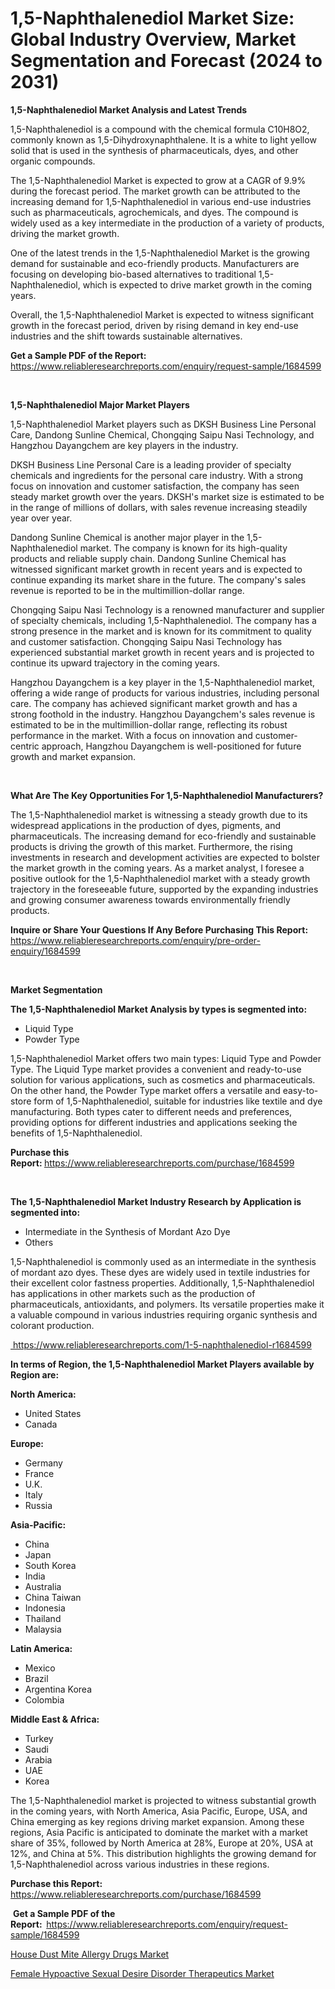 <p><h1>1,5-Naphthalenediol Market Size: Global Industry Overview, Market Segmentation and Forecast (2024 to 2031)</h1></p><p><strong>1,5-Naphthalenediol Market Analysis and Latest Trends</strong></p>
<p><p>1,5-Naphthalenediol is a compound with the chemical formula C10H8O2, commonly known as 1,5-Dihydroxynaphthalene. It is a white to light yellow solid that is used in the synthesis of pharmaceuticals, dyes, and other organic compounds.</p><p>The 1,5-Naphthalenediol Market is expected to grow at a CAGR of 9.9% during the forecast period. The market growth can be attributed to the increasing demand for 1,5-Naphthalenediol in various end-use industries such as pharmaceuticals, agrochemicals, and dyes. The compound is widely used as a key intermediate in the production of a variety of products, driving the market growth.</p><p>One of the latest trends in the 1,5-Naphthalenediol Market is the growing demand for sustainable and eco-friendly products. Manufacturers are focusing on developing bio-based alternatives to traditional 1,5-Naphthalenediol, which is expected to drive market growth in the coming years.</p><p>Overall, the 1,5-Naphthalenediol Market is expected to witness significant growth in the forecast period, driven by rising demand in key end-use industries and the shift towards sustainable alternatives.</p></p>
<p><strong>Get a Sample PDF of the Report:&nbsp;</strong> <a href="https://www.reliableresearchreports.com/enquiry/request-sample/1684599">https://www.reliableresearchreports.com/enquiry/request-sample/1684599</a></p>
<p>&nbsp;</p>
<p><strong>1,5-Naphthalenediol Major Market Players</strong></p>
<p><p>1,5-Naphthalenediol Market players such as DKSH Business Line Personal Care, Dandong Sunline Chemical, Chongqing Saipu Nasi Technology, and Hangzhou Dayangchem are key players in the industry. </p><p>DKSH Business Line Personal Care is a leading provider of specialty chemicals and ingredients for the personal care industry. With a strong focus on innovation and customer satisfaction, the company has seen steady market growth over the years. DKSH's market size is estimated to be in the range of millions of dollars, with sales revenue increasing steadily year over year.</p><p>Dandong Sunline Chemical is another major player in the 1,5-Naphthalenediol market. The company is known for its high-quality products and reliable supply chain. Dandong Sunline Chemical has witnessed significant market growth in recent years and is expected to continue expanding its market share in the future. The company's sales revenue is reported to be in the multimillion-dollar range.</p><p>Chongqing Saipu Nasi Technology is a renowned manufacturer and supplier of specialty chemicals, including 1,5-Naphthalenediol. The company has a strong presence in the market and is known for its commitment to quality and customer satisfaction. Chongqing Saipu Nasi Technology has experienced substantial market growth in recent years and is projected to continue its upward trajectory in the coming years.</p><p>Hangzhou Dayangchem is a key player in the 1,5-Naphthalenediol market, offering a wide range of products for various industries, including personal care. The company has achieved significant market growth and has a strong foothold in the industry. Hangzhou Dayangchem's sales revenue is estimated to be in the multimillion-dollar range, reflecting its robust performance in the market. With a focus on innovation and customer-centric approach, Hangzhou Dayangchem is well-positioned for future growth and market expansion.</p></p>
<p>&nbsp;</p>
<p><strong>What Are The Key Opportunities For 1,5-Naphthalenediol Manufacturers?</strong></p>
<p><p>The 1,5-Naphthalenediol market is witnessing a steady growth due to its widespread applications in the production of dyes, pigments, and pharmaceuticals. The increasing demand for eco-friendly and sustainable products is driving the growth of this market. Furthermore, the rising investments in research and development activities are expected to bolster the market growth in the coming years. As a market analyst, I foresee a positive outlook for the 1,5-Naphthalenediol market with a steady growth trajectory in the foreseeable future, supported by the expanding industries and growing consumer awareness towards environmentally friendly products.</p></p>
<p><strong>Inquire or Share Your Questions If Any Before Purchasing This Report:</strong> <a href="https://www.reliableresearchreports.com/enquiry/pre-order-enquiry/1684599">https://www.reliableresearchreports.com/enquiry/pre-order-enquiry/1684599</a></p>
<p>&nbsp;</p>
<p><strong>Market Segmentation</strong></p>
<p><strong>The 1,5-Naphthalenediol Market Analysis by types is segmented into:</strong></p>
<p><ul><li>Liquid Type</li><li>Powder Type</li></ul></p>
<p><p>1,5-Naphthalenediol Market offers two main types: Liquid Type and Powder Type. The Liquid Type market provides a convenient and ready-to-use solution for various applications, such as cosmetics and pharmaceuticals. On the other hand, the Powder Type market offers a versatile and easy-to-store form of 1,5-Naphthalenediol, suitable for industries like textile and dye manufacturing. Both types cater to different needs and preferences, providing options for different industries and applications seeking the benefits of 1,5-Naphthalenediol.</p></p>
<p><strong>Purchase this Report:&nbsp;</strong><a href="https://www.reliableresearchreports.com/purchase/1684599">https://www.reliableresearchreports.com/purchase/1684599</a></p>
<p>&nbsp;</p>
<p><strong>The 1,5-Naphthalenediol Market Industry Research by Application is segmented into:</strong></p>
<p><ul><li>Intermediate in the Synthesis of Mordant Azo Dye</li><li>Others</li></ul></p>
<p><p>1,5-Naphthalenediol is commonly used as an intermediate in the synthesis of mordant azo dyes. These dyes are widely used in textile industries for their excellent color fastness properties. Additionally, 1,5-Naphthalenediol has applications in other markets such as the production of pharmaceuticals, antioxidants, and polymers. Its versatile properties make it a valuable compound in various industries requiring organic synthesis and colorant production.</p></p>
<p><a href="https://www.reliableresearchreports.com/1-5-naphthalenediol-r1684599">&nbsp;https://www.reliableresearchreports.com/1-5-naphthalenediol-r1684599</a></p>
<p><strong>In terms of Region, the 1,5-Naphthalenediol Market Players available by Region are:</strong></p>
<p>
    <p> <strong> North America: </strong>
        <ul>
            <li>United States</li>
            <li>Canada</li>
        </ul>
        </p> 
    <p> <strong> Europe: </strong>
        <ul>
            <li>Germany</li>
            <li>France</li>
            <li>U.K.</li>
            <li>Italy</li>
            <li>Russia</li>
        </ul>
        </p> 
    <p> <strong> Asia-Pacific: </strong>
        <ul>
            <li>China</li>
            <li>Japan</li>
            <li>South Korea</li>
            <li>India</li>
            <li>Australia</li>
            <li>China Taiwan</li>
            <li>Indonesia</li>
            <li>Thailand</li>
            <li>Malaysia</li>
        </ul>
        </p> 
    <p> <strong> Latin America: </strong>
        <ul>
            <li>Mexico</li>
            <li>Brazil</li>
            <li>Argentina Korea</li>
            <li>Colombia</li>
        </ul>
        </p> 
    <p> <strong> Middle East & Africa: </strong>
        <ul>
            <li>Turkey</li>
            <li>Saudi</li>
            <li>Arabia</li>
            <li>UAE</li>
            <li>Korea</li>
        </ul>
    </p>
    </p>
<p><p>The 1,5-Naphthalenediol market is projected to witness substantial growth in the coming years, with North America, Asia Pacific, Europe, USA, and China emerging as key regions driving market expansion. Among these regions, Asia Pacific is anticipated to dominate the market with a market share of 35%, followed by North America at 28%, Europe at 20%, USA at 12%, and China at 5%. This distribution highlights the growing demand for 1,5-Naphthalenediol across various industries in these regions.</p></p>
<p><strong>Purchase this Report: </strong><a href="https://www.reliableresearchreports.com/purchase/1684599">https://www.reliableresearchreports.com/purchase/1684599</a></p>
<p>&nbsp;<strong>Get a Sample PDF of the Report:&nbsp;&nbsp;</strong><a href="https://www.reliableresearchreports.com/enquiry/request-sample/1684599">https://www.reliableresearchreports.com/enquiry/request-sample/1684599</a></p>
<p><strong></strong></p>
<p><p><a href="https://github.com/hlspriggs/Market-Research-Report-List-1/blob/main/house-dust-mite-allergy-drugs-market.md">House Dust Mite Allergy Drugs Market</a></p><p><a href="https://github.com/hskmn/Market-Research-Report-List-1/blob/main/female-hypoactive-sexual-desire-disorder-therapeutics-market.md">Female Hypoactive Sexual Desire Disorder Therapeutics Market</a></p></p>